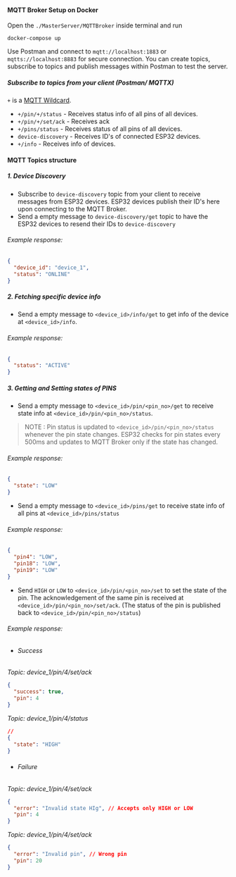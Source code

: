 #### MQTT Broker Setup on Docker

Open the `./MasterServer/MQTTBroker` inside terminal and run

```
docker-compose up
```

Use Postman and connect to `mqtt://localhost:1883` or `mqtts://localhost:8883` for secure connection. You can create topics, subscribe to topics and publish messages within Postman to test the server.

##### Subscribe to topics from your client (Postman/ MQTTX)
`+` is a [MQTT Wildcard](https://www.emqx.com/en/blog/advanced-features-of-mqtt-topics#:~:text=MQTT%20wildcards%20are,(multi%2Dlevel).). 
- `+/pin/+/status` - Receives status info of all pins of all devices.
- `+/pin/+/set/ack` - Receives ack
- `+/pins/status` - Receives status of all pins of all devices.
- `device-discovery` - Receives ID's of connected ESP32 devices.
- `+/info` - Receives info of devices. 

#### MQTT Topics structure

##### 1. Device Discovery
- Subscribe to `device-discovery` topic from your client to receive messages from ESP32 devices. ESP32 devices publish their ID's here upon connecting to the MQTT Broker.
- Send a empty message to `device-discovery/get` topic to have the ESP32 devices to resend their IDs to `device-discovery`
###### Example response:
```json
{
  "device_id": "device_1",
  "status": "ONLINE"
}
```

##### 2. Fetching specific device info
-  Send a empty message to `<device_id>/info/get` to get info of the device at `<device_id>/info`.
###### Example response:
```json
{
  "status": "ACTIVE"
}
```
##### 3. Getting and Setting states of PINS
-  Send a empty message to `<device_id>/pin/<pin_no>/get` to receive state info at `<device_id>/pin/<pin_no>/status`.
> NOTE : Pin status is updated to `<device_id>/pin/<pin_no>/status` whenever the pin state changes. ESP32 checks for pin states every 500ms and updates to MQTT Broker only if the state has changed.
###### Example response:
```json
{
  "state": "LOW"
}
```
-  Send a empty message to `<device_id>/pins/get` to receive state info of all pins at `<device_id>/pins/status`
###### Example response:
```json
{
  "pin4": "LOW",
  "pin18": "LOW",
  "pin19": "LOW"
}
```
-  Send `HIGH` or `LOW` to `<device_id>/pin/<pin_no>/set` to set the state of the pin. The acknowledgement of the same pin is received at `<device_id>/pin/<pin_no>/set/ack`.
(The status of the pin is published back to `<device_id>/pin/<pin_no>/status`)
###### Example response:
- ###### Success
*Topic: device_1/pin/4/set/ack* 

```json
{
  "success": true,
  "pin": 4
}
```
*Topic: device_1/pin/4/status*
```json
// 
{
  "state": "HIGH"
}
```
- ###### Failure
*Topic: device_1/pin/4/set/ack*
```json
{
  "error": "Invalid state HIg", // Accepts only HIGH or LOW
  "pin": 4
}
```

*Topic: device_1/pin/4/set/ack*
```json
{
  "error": "Invalid pin", // Wrong pin
  "pin": 20
}


```    
